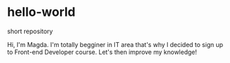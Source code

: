 # hello-world
short repository

Hi, 
I'm Magda. I'm totally begginer in IT area that's why I decided to sign up to Front-end Developer course. 
Let's then improve my knowledge!
